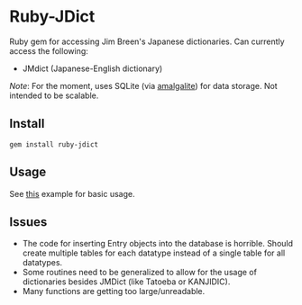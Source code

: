 # Ruby-JDict
Ruby gem for accessing Jim Breen's Japanese dictionaries. Can currently access the following:
  * JMdict (Japanese-English dictionary)

*Note*: For the moment, uses SQLite (via [amalgalite](https://github.com/copiousfreetime/amalgalite)) for data storage. Not intended to be scalable.

## Install
```
gem install ruby-jdict
```

## Usage
See [this](https://github.com/Ruin0x11/ruby-jdict/blob/master/examples/query.rb) example for basic usage.

## Issues
* The code for inserting Entry objects into the database is horrible. Should create multiple tables for each datatype instead of a single table for all datatypes.
* Some routines need to be generalized to allow for the usage of dictionaries besides JMDict (like Tatoeba or KANJIDIC).
* Many functions are getting too large/unreadable.
